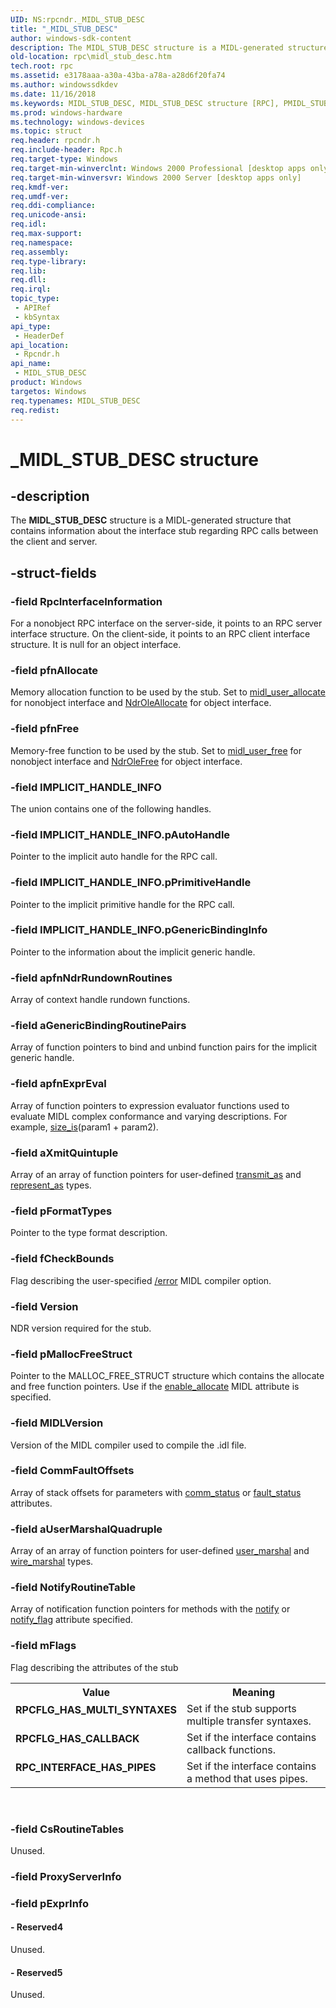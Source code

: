 ```yaml
---
UID: NS:rpcndr._MIDL_STUB_DESC
title: "_MIDL_STUB_DESC"
author: windows-sdk-content
description: The MIDL_STUB_DESC structure is a MIDL-generated structure that contains information about the interface stub regarding RPC calls between the client and server.
old-location: rpc\midl_stub_desc.htm
tech.root: rpc
ms.assetid: e3178aaa-a30a-43ba-a78a-a28d6f20fa74
ms.author: windowssdkdev
ms.date: 11/16/2018
ms.keywords: MIDL_STUB_DESC, MIDL_STUB_DESC structure [RPC], PMIDL_STUB_DESC, PMIDL_STUB_DESC structure pointer [RPC], RPCFLG_HAS_CALLBACK, RPCFLG_HAS_MULTI_SYNTAXES, RPC_INTERFACE_HAS_PIPES, _MIDL_STUB_DESC, rpc.midl_stub_desc, rpcndr/MIDL_STUB_DESC, rpcndr/PMIDL_STUB_DESC
ms.prod: windows-hardware
ms.technology: windows-devices
ms.topic: struct
req.header: rpcndr.h
req.include-header: Rpc.h
req.target-type: Windows
req.target-min-winverclnt: Windows 2000 Professional [desktop apps only]
req.target-min-winversvr: Windows 2000 Server [desktop apps only]
req.kmdf-ver: 
req.umdf-ver: 
req.ddi-compliance: 
req.unicode-ansi: 
req.idl: 
req.max-support: 
req.namespace: 
req.assembly: 
req.type-library: 
req.lib: 
req.dll: 
req.irql: 
topic_type:
 - APIRef
 - kbSyntax
api_type:
 - HeaderDef
api_location:
 - Rpcndr.h
api_name:
 - MIDL_STUB_DESC
product: Windows
targetos: Windows
req.typenames: MIDL_STUB_DESC
req.redist: 
---
```


# _MIDL_STUB_DESC structure


## -description


The <b>MIDL_STUB_DESC</b> structure is a MIDL-generated structure that contains information about the interface stub regarding RPC calls between the client and server.


## -struct-fields




### -field RpcInterfaceInformation

For a nonobject RPC interface on the server-side, it points to an RPC server interface structure. On the client-side, it points to an RPC client interface structure. It is null for an object interface. 


### -field pfnAllocate

Memory allocation function to be used by the stub. Set to <a href="https://msdn.microsoft.com/0eaf6df5-791d-4f6d-8f49-cc1ce64e7ab4">midl_user_allocate</a> for nonobject interface and <a href="https://msdn.microsoft.com/87bfc8ae-62e6-477f-98a7-caf907589b89"> NdrOleAllocate</a> for object interface.  


### -field pfnFree

Memory-free function to be used by the stub. Set to <a href="https://msdn.microsoft.com/b5d8f133-ddd9-4b92-8540-611a03835be0">midl_user_free</a> for nonobject interface and <a href="https://msdn.microsoft.com/c4289448-11bb-40d1-ae63-68521b901796"> NdrOleFree</a> for object interface.  


### -field IMPLICIT_HANDLE_INFO

The union contains one of the following handles.


### -field IMPLICIT_HANDLE_INFO.pAutoHandle

Pointer to the implicit auto handle for the RPC call.


### -field IMPLICIT_HANDLE_INFO.pPrimitiveHandle

Pointer to the implicit primitive handle for the RPC call.


### -field IMPLICIT_HANDLE_INFO.pGenericBindingInfo

Pointer to the information about the implicit generic handle.


### -field apfnNdrRundownRoutines

Array of context handle rundown functions.


### -field aGenericBindingRoutinePairs

Array of function pointers to bind and unbind function pairs for the implicit generic handle.


### -field apfnExprEval

Array of function pointers to expression evaluator functions used to evaluate MIDL complex conformance and varying descriptions. For example, <a href="https://msdn.microsoft.com/1f3f3629-f668-460d-86fd-16ef22449973">size_is</a>(param1 + param2). 


### -field aXmitQuintuple

Array of an array of function pointers for user-defined <a href="https://msdn.microsoft.com/3dd1a242-03ec-49b4-ac96-87ef186e41d2">transmit_as</a> and <a href="https://msdn.microsoft.com/">represent_as</a>  types.


### -field pFormatTypes

Pointer to the type format description.


### -field fCheckBounds

Flag describing the user-specified <a href="https://msdn.microsoft.com/abd3616a-2d2c-4a7d-bf3a-c84a43387894">/error</a> MIDL compiler option.


### -field Version

NDR version required for the stub.


### -field pMallocFreeStruct

Pointer to the MALLOC_FREE_STRUCT structure which contains the allocate and free function pointers. Use if the <a href="https://msdn.microsoft.com/">enable_allocate</a> MIDL attribute is specified.


### -field MIDLVersion

Version of the MIDL compiler used to compile the .idl file.


### -field CommFaultOffsets

Array of stack offsets for parameters with <a href="https://msdn.microsoft.com/3ea9ce62-8bd4-40fe-b838-bfebd52b5a15">comm_status</a> or <a href="https://msdn.microsoft.com/">fault_status</a> attributes. 


### -field aUserMarshalQuadruple

Array of an array of function pointers for user-defined <a href="https://msdn.microsoft.com/">user_marshal</a> and <a href="https://msdn.microsoft.com/51969f2c-7390-42c4-8aa6-ba12fdb22d23">wire_marshal</a>  types.


### -field NotifyRoutineTable

Array of notification function pointers for methods with the <a href="https://msdn.microsoft.com/24f9887b-04b7-491a-ab6e-7c078b967fbc">notify</a> or <a href="https://msdn.microsoft.com/a40b7114-d2e3-40c1-a0b1-599428188611">notify_flag</a> attribute specified.


### -field mFlags

Flag describing the attributes of the stub

<table>
<tr>
<th>Value</th>
<th>Meaning</th>
</tr>
<tr>
<td width="40%"><a id="RPCFLG_HAS_MULTI_SYNTAXES"></a><a id="rpcflg_has_multi_syntaxes"></a><dl>
<dt><b>RPCFLG_HAS_MULTI_SYNTAXES</b></dt>
</dl>
</td>
<td width="60%">
Set if the stub supports multiple transfer syntaxes.

</td>
</tr>
<tr>
<td width="40%"><a id="RPCFLG_HAS_CALLBACK"></a><a id="rpcflg_has_callback"></a><dl>
<dt><b>RPCFLG_HAS_CALLBACK</b></dt>
</dl>
</td>
<td width="60%">
Set if the interface contains callback  functions.

</td>
</tr>
<tr>
<td width="40%"><a id="RPC_INTERFACE_HAS_PIPES"></a><a id="rpc_interface_has_pipes"></a><dl>
<dt><b>RPC_INTERFACE_HAS_PIPES</b></dt>
</dl>
</td>
<td width="60%">
Set if the interface contains a method that uses pipes.

</td>
</tr>
</table>
 


### -field CsRoutineTables

Unused.


### -field ProxyServerInfo

 


### -field pExprInfo

 




#### - Reserved4

Unused.


#### - Reserved5

Unused.

